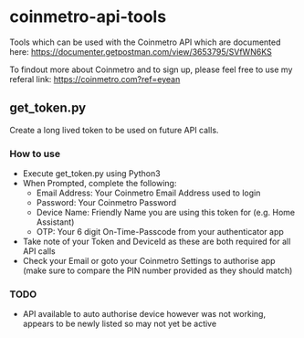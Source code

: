 # coinmetro-api-tools
Tools which can be used with the Coinmetro API which are documented here: https://documenter.getpostman.com/view/3653795/SVfWN6KS

To findout more about Coinmetro and to sign up, please feel free to use my referal link: https://coinmetro.com?ref=eyean

## get_token.py
Create a long lived token to be used on future API calls.

### How to use
* Execute get_token.py using Python3
* When Prompted, complete the following:
    * Email Address: Your Coinmetro Email Address used to login
    * Password: Your Coinmetro Password
    * Device Name: Friendly Name you are using this token for (e.g. Home Assistant)
    * OTP: Your 6 digit On-Time-Passcode from your authenticator app
* Take note of your Token and DeviceId as these are both required for all API calls
* Check your Email or goto your Coinmetro Settings to authorise app (make sure to compare the PIN number provided as they should match)

### TODO
* API available to auto authorise device however was not working, appears to be newly listed so may not yet be active